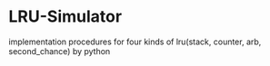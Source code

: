 # LRU-Simulator
implementation procedures for four kinds of lru(stack, counter, arb, second_chance) by python
